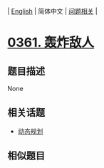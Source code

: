 
| [English](README_EN.md) | 简体中文 | [问题相关](QUESTION.md) |
# [0361. 轰炸敌人](https://leetcode-cn.com/problems/bomb-enemy/)
## 题目描述
None
## 相关话题
- [动态规划](https://leetcode-cn.com/tag/dynamic-programming)
## 相似题目

